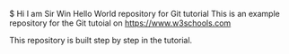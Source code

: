 $ Hi I am Sir Win
Hello World repository for Git tutorial
This is an example repository for the Git tutoial on https://www.w3schools.com

This repository is built step by step in the tutorial.
